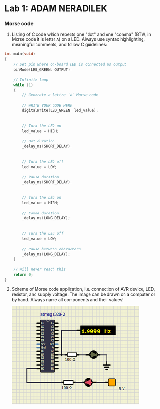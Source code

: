 # Lab 1: ADAM NERADILEK

### Morse code

1. Listing of C code which repeats one "dot" and one "comma" (BTW, in Morse code it is letter `A`) on a LED. Always use syntax highlighting, meaningful comments, and follow C guidelines:

```c
int main(void)
{
    // Set pin where on-board LED is connected as output
    pinMode(LED_GREEN, OUTPUT);

    // Infinite loop
    while (1)
    {
        // Generate a lettre `A` Morse code

        // WRITE YOUR CODE HERE
        digitalWrite(LED_GREEN, led_value);
        
        
        // Turn the LED on
        led_value = HIGH;
        
        // Dot duration
        _delay_ms(SHORT_DELAY);
        
        
        // Turn the LED off
        led_value = LOW;
        
        // Pause duration
        _delay_ms(SHORT_DELAY);   
        
        
        // Turn the LED on
        led_value = HIGH;  
        
        // Comma duration
        _delay_ms(LONG_DELAY);        
        
        
        // Turn the LED off
        led_value = LOW;        

        // Pause between characters
        _delay_ms(LONG_DELAY); 
    }

    // Will never reach this
    return 0;
}
```

2. Scheme of Morse code application, i.e. connection of AVR device, LED, resistor, and supply voltage. The image can be drawn on a computer or by hand. Always name all components and their values!

   ![your figure](https://github.com/xnerad04/DE2/blob/main/Lab1_homework.PNG)
